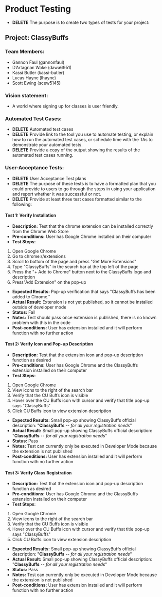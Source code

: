 # Product Testing
* **DELETE** The purpose is to create two types of tests for your project:
## Project: ClassyBuffs
### Team Members:
* Gannon Faul (gannonfaul)
* D’Artagnan Wake (dawa6951)
* Kassi Butler (kassi-butler)
* Lucas Hayne (lhayne)
* Scott Ewing (scew5145)

### Vision statement: 
* A world where signing up for classes is user friendly.

### Automated Test Cases:
* **DELETE** Automated test cases
* **DELETE** Provide link to the tool you use to automate testing, or explain how to run the automated test cases, or schedule time with the TAs to demonstrate your automated tests.
* **DELETE** Provide a copy of the output showing the results of the automated test cases running.

### User-Acceptance Tests: 
* **DELETE** User Acceptance Test plans
* **DELETE** The purpose of these tests is to have a formatted plan that you could provide to users to go through the steps in using your application and report whether it was successful or not.
* **DELETE** Provide at least three test cases formatted similar to the following:

#### Test 1: Verify Installation
* **Description:** Test that the chrome extension can be installed correctly from the Chrome Web Store
* **Pre-conditions:** User has Google Chrome installed on their computer
* **Test Steps:**
 1. Open Google Chrome
 2. Go to chrome://extensions
 3. Scroll to bottom of the page and press "Get More Extensions"
 4. Type "ClassyBuffs" in the search bar at the top left of the page
 5. Press the "+ Add to Chrome" button next to the ClassyBuffs logo and description
 6. Press"Add Extension" on the pop-up
* **Expected Results:** Pop-up verification that says "ClassyBuffs has been added to Chrome."
* **Actual Result:** Extension is not yet published, so it cannot be installed outside of developer mode
* **Status:** Fail
* **Notes:** Test should pass once extension is published, there is no known problem with this in the code
* **Post-conditions:** User has extension installed and it will perform function with no further action

#### Test 2: Verify Icon and Pop-up Description
* **Description:** Test that the extension icon and pop-up description function as desired
* **Pre-conditions:** User has Google Chrome and the ClassyBuffs extension installed on their computer
* **Test Steps:**
 1. Open Google Chrome
 2. View icons to the right of the search bar
 3. Verify that the CU Buffs icon is visible
 4. Hover over the CU Buffs icon with cursor and verify that title pop-up says "ClassyBuffs"
 5. Click CU Buffs icon to view extension description
* **Expected Results:** Small pop-up showing ClassyBuffs official description: "**ClassyBuffs** -- *for all your registration needs*"
* **Actual Result:** Small pop-up showing ClassyBuffs official description: "**ClassyBuffs** -- *for all your registration needs*"
* **Status:** Pass
* **Notes:** Test can currently only be executed in Developer Mode because the extension is not published
* **Post-conditions:** User has extension installed and it will perform function with no further action

#### Test 3: Verify Class Registration
* **Description:** Test that the extension icon and pop-up description function as desired
* **Pre-conditions:** User has Google Chrome and the ClassyBuffs extension installed on their computer
* **Test Steps:**
 1. Open Google Chrome
 2. View icons to the right of the search bar
 3. Verify that the CU Buffs icon is visible
 4. Hover over the CU Buffs icon with cursor and verify that title pop-up says "ClassyBuffs"
 5. Click CU Buffs icon to view extension description
* **Expected Results:** Small pop-up showing ClassyBuffs official description: "**ClassyBuffs** -- *for all your registration needs*"
* **Actual Result:** Small pop-up showing ClassyBuffs official description: "**ClassyBuffs** -- *for all your registration needs*"
* **Status:** Pass
* **Notes:** Test can currently only be executed in Developer Mode because the extension is not published
* **Post-conditions:** User has extension installed and it will perform function with no further action

